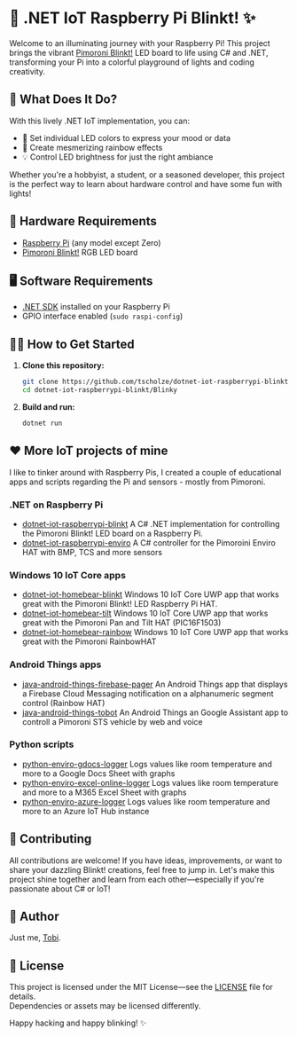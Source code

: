 # 🌈 .NET IoT Raspberry Pi Blinkt! ✨

Welcome to an illuminating journey with your Raspberry Pi! This project brings the vibrant [Pimoroni Blinkt!](https://shop.pimoroni.com/products/blinkt) LED board to life using C# and .NET, transforming your Pi into a colorful playground of lights and coding creativity.

## 🚀 What Does It Do?

With this lively .NET IoT implementation, you can:

- 🎨 Set individual LED colors to express your mood or data
- 🌈 Create mesmerizing rainbow effects
- 💡 Control LED brightness for just the right ambiance

Whether you're a hobbyist, a student, or a seasoned developer, this project is the perfect way to learn about hardware control and have some fun with lights!

## 🔌 Hardware Requirements

- [Raspberry Pi](https://www.raspberrypi.org/) (any model except Zero)
- [Pimoroni Blinkt!](https://shop.pimoroni.com/products/blinkt) RGB LED board

## 🖥️ Software Requirements

- [.NET SDK](https://learn.microsoft.com/en-us/dotnet/iot/deployment) installed on your Raspberry Pi
- GPIO interface enabled (`sudo raspi-config`)

## 🏃‍♂️ How to Get Started

1. **Clone this repository:**

   ```bash
   git clone https://github.com/tscholze/dotnet-iot-raspberrypi-blinkt.git
   cd dotnet-iot-raspberrypi-blinkt/Blinky
   ```

2. **Build and run:**

   ```bash
   dotnet run
   ```

## ❤️ More IoT projects of mine
I like to tinker around with Raspberry Pis, I created a couple of educational apps and scripts regarding the Pi and sensors - mostly from Pimoroni.

### .NET on Raspberry Pi 
- [dotnet-iot-raspberrypi-blinkt](https://github.com/tscholze/dotnet-iot-raspberrypi-blinkt)  A C# .NET implementation for controlling the Pimoroni Blinkt! LED board on a Raspberry Pi.
- [dotnet-iot-raspberrypi-enviro](https://github.com/tscholze/dotnet-iot-raspberrypi-enviro) A C# controller for the Pimoroini Enviro HAT with BMP, TCS and more sensors

### Windows 10 IoT Core apps
- [dotnet-iot-homebear-blinkt](https://github.com/tscholze/dotnet-iot-homebear-blinkt) Windows 10 IoT Core UWP app that works great with the Pimoroni Blinkt! LED Raspberry Pi HAT.
- [dotnet-iot-homebear-tilt](https://github.com/tscholze/dotnet-iot-homebear-tilt) Windows 10 IoT Core UWP app that works great with the Pimoroni Pan and Tilt HAT (PIC16F1503)
- [dotnet-iot-homebear-rainbow](https://github.com/tscholze/dotnet-iot-homebear-rainbow) Windows 10 IoT Core UWP app that works great with the Pimoroni RainbowHAT

### Android Things apps
- [java-android-things-firebase-pager](https://github.com/tscholze/java-android-things-firebase-pager) An Android Things app that displays a Firebase Cloud Messaging notification on a alphanumeric segment control (Rainbow HAT)
- [java-android-things-tobot](https://github.com/tscholze/java-android-things-tobot) An Android Things an Google Assistant app to controll a Pimoroni STS vehicle by web and voice

### Python scripts
- [python-enviro-gdocs-logger](https://github.com/tscholze/python-enviro-gdocs-logger) Logs values like room temperature and more to a Google Docs Sheet with graphs
- [python-enviro-excel-online-logger](https://github.com/tscholze/python-enviro-excel-online-logger) Logs values like room temperature and more to a M365 Excel Sheet with graphs
- [python-enviro-azure-logger](https://github.com/tscholze/python-enviro-azure-logger) Logs values like room temperature and more to an Azure IoT Hub instance

## 🤝 Contributing

All contributions are welcome! If you have ideas, improvements, or want to share your dazzling Blinkt! creations, feel free to jump in. Let's make this project shine together and learn from each other—especially if you're passionate about C# or IoT!

## 👤 Author

Just me, [Tobi](https://tscholze.github.io).

## 📄 License

This project is licensed under the MIT License—see the [LICENSE](LICENSE.md) file for details.  
Dependencies or assets may be licensed differently.

Happy hacking and happy blinking! ✨
